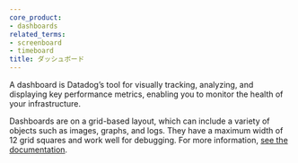 ```yaml
---
core_product:
- dashboards
related_terms:
- screenboard
- timeboard
title: ダッシュボード
---
```


A dashboard is Datadog’s tool for visually tracking, analyzing, and displaying key performance metrics, enabling you to monitor the health of your infrastructure.

Dashboards are on a grid-based layout, which can include a variety of objects such as images, graphs, and logs. They have a maximum width of 12 grid squares and work well for debugging. For more information, <a href="/dashboards/">see the documentation</a>.